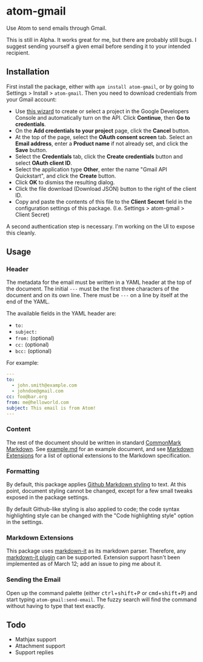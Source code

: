 # atom-gmail

Use Atom to send emails through Gmail.

This is still in Alpha. It works great for me, but there are probably still bugs.
I suggest sending yourself a given email before sending it to your intended recipient.



## Installation

First install the package, either with `apm install atom-gmail`, or by going to Settings > Install > `atom-gmail`.
Then you need to download credentials from your Gmail account:

- Use [this wizard](https://console.developers.google.com/start/api?id=gmail) to create or select a project in the Google Developers Console and automatically turn on the API. Click **Continue**, then **Go to credentials**.
- On the **Add credentials to your project** page, click the **Cancel** button.
- At the top of the page, select the **OAuth consent screen** tab. Select an **Email address**, enter a **Product name** if not already set, and click the **Save** button.
- Select the **Credentials** tab, click the **Create credentials** button and select **OAuth client ID**.
- Select the application type **Other**, enter the name "Gmail API Quickstart", and click the **Create** button.
- Click **OK** to dismiss the resulting dialog.
- Click the file download (Download JSON) button to the right of the client ID.
- Copy and paste the contents of this file to the **Client Secret** field in the configuration settings of this package. (I.e. Settings > atom-gmail > Client Secret)

A second authentication step is necessary. I'm working on the UI to expose this cleanly.

## Usage

### Header

The metadata for the email must be written in a YAML header at the top of the document. The initial `---` must be the first three characters of the document and on its own line. There must be `---` on a line by itself at the end of the YAML.

The available fields in the YAML header are:
- `to:`
- `subject:`
- `from:` (optional)
- `cc:` (optional)
- `bcc:` (optional)

For example:
```yaml
---
to:
  - john.smith@example.com
  - johndoe@gmail.com
cc: foo@bar.org
from: me@helloworld.com
subject: This email is from Atom!
---
```

### Content

The rest of the document should be written in standard [CommonMark Markdown](http://spec.commonmark.org/0.28/). See [example.md](example.md) for an example document, and see [Markdown Extensions](#markdown-extensions) for a list of optional extensions to the Markdown specification.

### Formatting

By default, this package applies [Github Markdown styling](https://sindresorhus.com/github-markdown-css/) to text. At this point, document styling cannot be changed, except for a few small tweaks exposed in the package settings.

By default Github-like styling is also applied to code; the code syntax highlighting style can be changed with the "Code highlighting style" option in the settings.

### Markdown Extensions

This package uses [markdown-it](https://github.com/markdown-it/markdown-it) as its markdown parser. Therefore, any [markdown-it plugin](https://www.npmjs.com/browse/keyword/markdown-it-plugin) can be supported. Extension support hasn't been implemented as of March 12; add an issue to ping me about it.

### Sending the Email

Open up the command palette (either <kbd>ctrl</kbd>+<kbd>shift</kbd>+<kbd>P</kbd> or <kbd>cmd</kbd>+<kbd>shift</kbd>+<kbd>P</kbd>) and start typing `atom-gmail:send-email`. The fuzzy search will find the command without having to type that text exactly.

## Todo

- Mathjax support
- Attachment support
- Support replies
